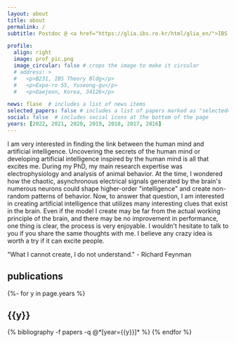 ```yaml
---
layout: about
title: about
permalink: /
subtitle: Postdoc @ <a href="https://glia.ibs.re.kr/html/glia_en/">IBS Center for Cognition and Sociality</a>

profile:
  align: right
  image: prof_pic.png
  image_circular: false # crops the image to make it circular
  # address: >
  #   <p>B231, IBS Theory Bldg</p>
  #   <p>Expo-ro 55, Yuseong-gu</p>
  #   <p>Daejeon, Korea, 34126</p>

news: flase  # includes a list of news items
selected_papers: false # includes a list of papers marked as "selected={true}"
social: false  # includes social icons at the bottom of the page
years: [2022, 2021, 2020, 2019, 2018, 2017, 2016]
---
```

I am very interested in finding the link between the human mind and artificial intelligence. Uncovering the secrets of the human mind or developing artificial intelligence inspired by the human mind is all that excites me. During my PhD, my main research expertise was electrophysiology and analysis of animal behavior. At the time, I wondered how the chaotic, asynchronous electrical signals generated by the brain's numerous neurons could shape higher-order "intelligence" and create non-random patterns of behavior. Now, to answer that question, I am interested in creating artificial intelligence that utilizes many interesting clues that exist in the brain. Even if the model I create may be far from the actual working principle of the brain, and there may be no improvement in performance, one thing is clear, the process is very enjoyable. I wouldn't hesitate to talk to you if you share the same thoughts with me. I believe any crazy idea is worth a try if it can excite people.

"What I cannot create, I do not understand." - Richard Feynman
<div class="clearfix">
</div>

<div class="publications">
<h2>publications</h2>
{%- for y in page.years %}
  <h2 class="year">{{y}}</h2>
  {% bibliography -f papers -q @*[year={{y}}]* %}
{% endfor %}

</div>